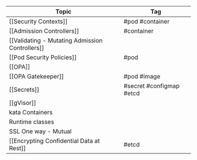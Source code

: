 
| Topic                                           | Tag                      |
| ----------------------------------------------- | ------------------------ |
| [[Security Contexts]]                           | #pod #container          |
| [[Admission Controllers]]                       | #container               |
| [[Validating - Mutating Admission Controllers]] |                          |
| [[Pod Security Policies]]                       | #pod                     |
| [[OPA]]                                         |                          |
| [[OPA Gatekeeper]]                              | #pod #image              |
| [[Secrets]]                                     | #secret #configmap #etcd |
| [[gVisor]]                                      |                          |
| kata Containers                                 |                          |
| Runtime classes                                 |                          |
| SSL One way - Mutual                            |                          |
| [[Encrypting Confidential Data at Rest]]        | #etcd                    |
